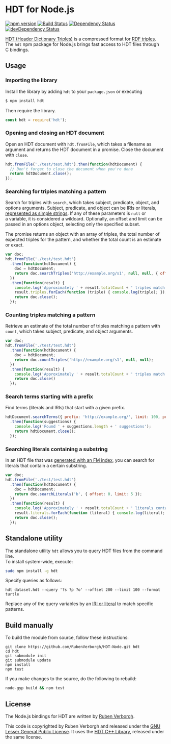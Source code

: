 # HDT for Node.js
[![npm version](https://badge.fury.io/js/hdt.svg)](https://www.npmjs.com/package/hdt)
[![Build Status](https://travis-ci.org/RubenVerborgh/HDT-Node.svg?branch=master)](https://travis-ci.org/RubenVerborgh/HDT-Node)
[![Dependency Status](https://david-dm.org/RubenVerborgh/HDT-Node.svg)](https://david-dm.org/RubenVerborgh/HDT-Node)
[![devDependency Status](https://david-dm.org/RubenVerborgh/HDT-Node/dev-status.svg)](https://david-dm.org/RubenVerborgh/HDT-Node#info=devDependencies)

[HDT (Header Dictionary Triples)](http://www.rdfhdt.org/) is a compressed format
for [RDF triples](http://www.w3.org/TR/2014/REC-rdf11-concepts-20140225/#data-model).
<br>
The `hdt` npm package for Node.js brings fast access to HDT files through C bindings.


## Usage

### Importing the library
Install the library by adding `hdt` to your `package.json` or executing

```bash
$ npm install hdt
```

Then require the library.

```JavaScript
const hdt = require('hdt');
```

### Opening and closing an HDT document
Open an HDT document with `hdt.fromFile`,
which takes a filename as argument and returns the HDT document in a promise.
Close the document with `close`.

```JavaScript
hdt.fromFile('./test/test.hdt').then(function(hdtDocument) {
  // Don't forget to close the document when you're done
  return hdtDocument.close();
});
```

### Searching for triples matching a pattern
Search for triples with `search`,
which takes subject, predicate, object, and options arguments.
Subject, predicate, and object can be IRIs or literals,
[represented as simple strings](https://github.com/RubenVerborgh/N3.js#triple-representation).
If any of these parameters is `null` or a variable, it is considered a wildcard.
Optionally, an offset and limit can be passed in an options object,
selecting only the specified subset.

The promise returns an object with an array of triples, the total number of expected triples for the pattern,
and whether the total count is an estimate or exact.

```JavaScript
var doc;
hdt.fromFile('./test/test.hdt')
  .then(function(hdtDocument) {
    doc = hdtDocument;
    return doc.searchTriples('http://example.org/s1', null, null, { offset: 0, limit: 10 })
  })
  .then(function(result) {
    console.log('Approximately ' + result.totalCount + ' triples match the pattern.');
    result.triples.forEach(function (triple) { console.log(triple); });
    return doc.close();
  });
```

### Counting triples matching a pattern
Retrieve an estimate of the total number of triples matching a pattern with `count`,
which takes subject, predicate, and object arguments.

```JavaScript
var doc;
hdt.fromFile('./test/test.hdt')
  .then(function(hdtDocument) {
    doc = hdtDocument;
    return doc.countTriples('http://example.org/s1', null, null);
  })
  .then(function(result) {
    console.log('Approximately ' + result.totalCount + ' triples match the pattern.');
    return doc.close()
  });
```

### Search terms starting with a prefix
Find terms (literals and IRIs) that start with a given prefix.

```JavaScript
hdtDocument.searchTerms({ prefix: 'http://example.org/', limit: 100, position: 'object' })
  .then(function(suggestions) {
    console.log('Found ' + suggestions.length + ' suggestions');
    return hdtDocument.close();
  });
```

### Searching literals containing a substring
In an HDT file that was [generated with an FM index](https://github.com/LinkedDataFragments/hdt-cpp/blob/master/hdt-lib/presets/fmindex.hdtcfg),
you can search for literals that contain a certain substring.

```JavaScript
var doc;
hdt.fromFile('./test/test.hdt')
  .then(function(hdtDocument) {
    doc = hdtDocument;
    return doc.searchLiterals('b', { offset: 0, limit: 5 });
  })
  .then(function(result) {
    console.log('Approximately ' + result.totalCount + ' literals contain the pattern.');
    result.literals.forEach(function (literal) { console.log(literal); });
    return doc.close();
  });
```

## Standalone utility
The standalone utility `hdt` allows you to query HDT files from the command line.
<br>
To install system-wide, execute:
```bash
sudo npm install -g hdt
```

Specify queries as follows:
```
hdt dataset.hdt --query '?s ?p ?o' --offset 200 --limit 100 --format turtle
```
Replace any of the query variables by an [IRI or literal](https://github.com/RubenVerborgh/N3.js#triple-representation) to match specific patterns.

## Build manually
To build the module from source, follow these instructions:
```Shell
git clone https://github.com/RubenVerborgh/HDT-Node.git hdt
cd hdt
git submodule init
git submodule update
npm install
npm test
```

If you make changes to the source, do the following to rebuild:
```bash
node-gyp build && npm test
```


## License

The Node.js bindings for HDT are written by [Ruben Verborgh](http://ruben.verborgh.org).

This code is copyrighted by Ruben Verborgh and released under the [GNU Lesser General Public License](http://opensource.org/licenses/LGPL-3.0).
It uses the [HDT C++ Library](https://github.com/rdfhdt/hdt-cpp), released under the same license.
